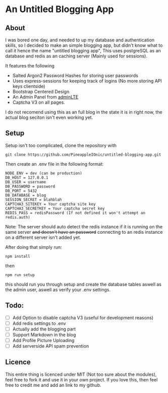 # An Untitled Blogging App
## About
I was bored one day, and needed to up my database and authentication skills, so I decided to make an simple blogging app, but didn't know what to call it hence the name "untitled blogging app", This uses postgreSQL as an database and redis as an caching server (Mainly used for sessions).

It features the following

 - Salted Argon2 Password Hashes for storing user passwords
 - Uses express-sessions for keeping track of logins (No more storing API keys clientside)
- Bootstrap Centered Design
- An Admin Panel from [adminLTE](https://github.com/ColorlibHQ/AdminLTE)
- Captcha V3 on all pages.

I do not recomend using this as an full blog in the state it is in right now, the actual blog seciton isn't even working yet.
## Setup
Setup isn't too complicated, clone the repository with

    git clone https://github.com/PineappleIOnic/untitled-blogging-app.git
   Then create an .env file in the following format:
   

    NODE_ENV = dev (can be production)
    DB_HOST = 127.0.0.1
    DB_USER = username
    DB_PASSWORD = password
    DB_PORT = 5432
    DB_DATABASE = blog
    SESSION_SECRET = blahblah
    CAPTCHA3_SITEKEY = Your captcha site key
    CAPTCHA3_SECRETKEY = Your captcha secret key
    REDIS_PASS = redisPassword (If not defined it won't attempt an redis.auth)
Note: The server should auto detect the redis instance if it is running on the same server ~~and doesn't have an password~~ connecting to an redis instance on a different server isn't added yet.

After doing that simply run:

    npm install
  then

    npm run setup
this should run you through setup and create the database tables aswell as the admin user, aswell as verify your .env settings.
## Todo:

 - [ ] Add Option to disable captcha V3 (useful for development reasons)
 - [ ] Add redis settings to .env
 - [ ] Actually add the blogging part
 - [ ] Support Markdown in the blog
 - [ ] Add Profile Picture Uploading
 - [ ] Add serverside API spam prevention
## Licence
This entire thing is licenced under MIT (Not too sure about the modules), feel free to fork it and use it in your own project. If you love this, then feel free to credit me and add an link to my github.

